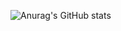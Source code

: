 ![Anurag's GitHub stats](https://github-readme-stats.vercel.app/api?erfan-goodarzi=anuraghazra&show_icons=true&theme=radical)
